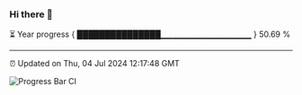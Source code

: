 ### Hi there 👋

⏳ Year progress { ███████████████▁▁▁▁▁▁▁▁▁▁▁▁▁▁▁ } 50.69 %

---

⏰ Updated on Thu, 04 Jul 2024 12:17:48 GMT

![Progress Bar CI](https://github.com/code-lakshay/GitHub-Actions-Demo/workflows/Progress%20Bar%20CI/badge.svg)
